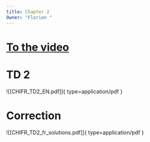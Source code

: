 ```yaml
---
title: Chapter 2
Owner: "Florian "
---
```

# [To the video](https://epitafr-my.sharepoint.com/:v:/r/personal/nasko_karamanov_epita_fr/Documents/Stream%20Migrated%20Videos/Video_2_fr-20230224_084012.mp4?csf=1&web=1&e=4fp4e5&nav=eyJyZWZlcnJhbEluZm8iOnsicmVmZXJyYWxBcHAiOiJTdHJlYW1XZWJBcHAiLCJyZWZlcnJhbFZpZXciOiJTaGFyZURpYWxvZy1MaW5rIiwicmVmZXJyYWxBcHBQbGF0Zm9ybSI6IldlYiIsInJlZmVycmFsTW9kZSI6InZpZXcifX0%3D)
# TD 2
![[CHIFR_TD2_EN.pdf]]{ type=application/pdf }

# Correction
![[CHIFR_TD2_fr_solutions.pdf]]{ type=application/pdf }

